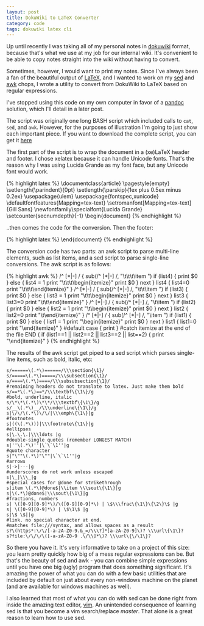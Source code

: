 ```yaml
---
layout: post
title: DokuWiki to LaTeX Converter  
category: code
tags: dokuwiki latex cli  
---
```


Up until recently I was taking all of my personal notes in [dokuwiki](http://dokuwiki.org) format, because that's what we use at my job for our internal wiki. It's convenient to be able to copy notes straight into the wiki without having to convert. 

Sometimes, however, I would want to print my notes. Since I've always been a fan of the beautiful output of [LaTeX](http://www.latex-project.org/), and I wanted to work on my [sed](https://secure.wikimedia.org/wikipedia/en/wiki/Sed) and [awk](https://secure.wikimedia.org/wikipedia/en/wiki/AWK) chops, I wrote a utility to convert from DokuWiki to LaTeX based on regular expressions.

I've stopped using this code on my own computer in favor of a [pandoc](http://johnmacfarlane.net/pandoc/) solution, which I'll detail in a later post.

The script was originally one long BASH script which included calls to `cat`, `sed`, and `awk`. However, for the purposes of illustration I'm going to just show each important piece. If you want to download the complete script, you can get it [here](https://gist.github.com/2414353)



The first part of the script is to wrap the document in a (xe)LaTeX header and footer. I chose xelatex because it can handle Unicode fonts. That's the reason why I was using Lucida Grande as my font face, but any Unicode font would work.

{% highlight latex %}
    \documentclass{article}
    \pagestyle{empty}
    \setlength{\parindent}{0pt}
    \setlength{\parskip}{1ex plus 0.5ex minus 0.2ex}
    \usepackage{ulem}
    \usepackage{fontspec,xunicode}
    \defaultfontfeatures{Mapping=tex-text}
    \setromanfont[Mapping=tex-text]{Gill Sans}
    \newfontfamily\specialfont{Lucida Grande}
    \setcounter{secnumdepth}{-1}
    \begin{document}
{% endhighlight %}

..then comes the code for the conversion. Then the footer:

{% highlight latex %}
  \end{document}
{% endhighlight %}

The conversion code has two parts: an awk script to parse multi-line elements, such as list items, and a sed script to parse single-line conversions. The awk script is as follows:

{% highlight awk %}
    /^        [\*|-] / { 
      sub(/^        [\*|-] /, "\t\t\t\\item ")
      if (list4) { print $0 } else { 
        list4 = 1
        print "\t\t\t\\begin{itemize}"
        print $0
      }
      next
    }
    list4 {
      list4=0
      print "\t\t\t\\end{itemize}"
    }
    /^      [\*|-] / { 
      sub(/^      [\*|-] /, "\t\t\\item ")
      if (list3) { print $0 } else { 
        list3 = 1
        print "\t\t\\begin{itemize}"
        print $0
      }
      next
    }
    list3 {
      list3=0
      print "\t\t\\end{itemize}"
    }
    /^    [\*|-] / { 
      sub(/^    [\*|-] /, "\t\\item ")
      if (list2) { print $0 } else { 
        list2 = 1
        print "\t\\begin{itemize}"
        print $0
      }
      next
    }
    list2 {
      list2=0
      print "\t\\end{itemize}"
    }
    /^  [\*|-] / { 
      sub(/^  [\*|-] /, "\\item ")
      if (list1) { print $0 } else { 
        list1 = 1
        print "\\begin{itemize}"
        print $0
      }
      next
    }
    list1 {
      list1=0
      print "\\end{itemize}"
    }
    #default case
    { print }
    #catch itemize at the end of the file
    END {	if (list1==1 || list2==2 || list3==2 || list==2) {
      print "\\end{itemize}" 
    }
{% endhighlight %}

The results of the awk script get piped to a sed script which parses single-line items, such as bold, italic, etc:

    s/======\(.*\)======/\\\section{\1}/
    s/=====\(.*\)=====/\\\subsection{\1}/
    s/====\(.*\)====/\\\subsubsection{\1}/
    #remaining headers do not translate to latex. Just make them bold
    s/==*\(.*\)==*/\\\textbf\{\1\}/g
    #bold, underline, italic
    s/\*\*\(.*\)\*\*/\\\textbf\{\1\}/g
    s/__\(.*\)__/\\\underline\{\1\}/g
    s|\/\/\(.*\)\/\/|\\\emph\{\1\}|g
    #footnotes
    s|((\(.*\)))|\\\footnote\{\1\}|g
    #ellipses
    s|\.\.\.|\\\ldots |g
    #double-single quotes (remember LONGEST MATCH)
    s|''\(.*\)''|\`\`\1''|g
    #quote character
    s|"\""\(.*\)"\""|\`\`\1''|g
    #arrows
    s|->|---|g
    #underscores do not work unless escaped
    s|\_|\\\_|g
    #special cases for @done for strikethrough
    s|item \(.*\)@done$|\\item \\\sout\{\1\}|g
    s|\(.*\)@done$|\\\sout\{\1\}|g
    #fractions, numbers
    s| \([0-9][0-9]*\)/\([0-9][0-9]*\) | \$\\\frac\{\1\}\{\2\}\$ |g
    s| \([0-9][0-9]*\) | \$\1\$ |g
    s|\$ \$||g
    #link. no special character at end. 
    #matches file:///syntax, and allows spaces as a result
    s?\(https*:\/\/[-a-zA-Z0-9.&_=/\\\?]*[a-zA-Z0-9]\)? \\\url\{\1\}?
    s?file:\/\/\/\([-a-zA-Z0-9 .\/\\]*\)? \\\url\{\/\1\}?

So there you have it. It's very informative to take on a project of this size: you learn pretty quickly how big of a mess regular expressions can be. But that's the beauty of sed and awk - you can combine simple expressions until you have one big (ugly) program that does something significant. It's amazing the power of what you can do with a few basic utilities that are included by default on just about every non-windows machine on the planet (and are available for windows machines as well).

I also learned that most of what you can do with sed can be done right from inside the amazing text editor, [vim](http://www.vim.org/). An unintended consequence of learning sed is that you become a vim search/replace _master_. That alone is a great reason to learn how to use sed.
